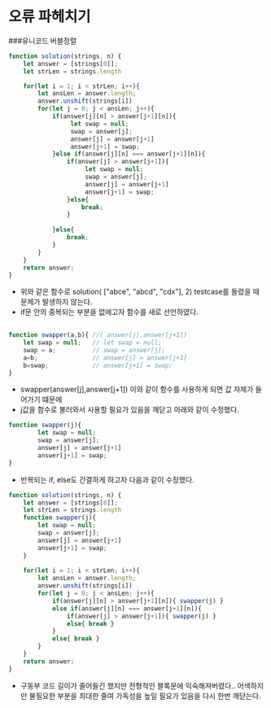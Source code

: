 오류 파헤치기
===

###유니코드 버블정렬

```js
function solution(strings, n) {
    let answer = [strings[0]];
    let strLen = strings.length

    for(let i = 1; i < strLen; i++){
        let ansLen = answer.length;
        answer.unshift(strings[i])
        for(let j = 0; j < ansLen; j++){
            if(answer[j][n] > answer[j+1][n]){
                 let swap = null;
                 swap = answer[j];
                 answer[j] = answer[j+1]
                 answer[j+1] = swap;              
            }else if(answer[j][n] === answer[j+1][n]){
                if(answer[j] > answer[j+1]){
                     let swap = null;
                     swap = answer[j];
                     answer[j] = answer[j+1]
                     answer[j+1] = swap;
                }else{
                    break;
                }
                
            }else{
                break;
            }                
        }    
    }
    return answer;
}
```
* 위와 같은 함수로 solution(	["abce", "abcd", "cdx"], 2) testcase를 돌렸을 때 문제가 발생하지 않는다. 
* if문 안의 중복되는 부분을 없에고자 함수를 새로 선언하였다.


```js
    
function swapper(a,b){ //( answer[j],answer[j+1])
    let swap = null;   // let swap = null;    
    swap = a;          // swap = answer[j];
    a=b;               // answer[j] = answer[j+1]
    b=swap;            // answer[j+1] = swap;
}


```
* swapper(answer[j],answer[j+1]) 이와 같이 함수를 사용하게 되면 값 자체가 들어가기 떄문에
* j값을 함수로 불러와서 사용할 필요가 있음을 깨닫고 아래와 같이 수정했다.

```js
function swapper(j){ 
        let swap = null;   
        swap = answer[j];  
        answer[j] = answer[j+1]
        answer[j+1] = swap;
}
```

* 반복되는 if, else도 간결하게 하고자 다음과 같이 수정했다.

```js
function solution(strings, n) {
    let answer = [strings[0]];
    let strLen = strings.length    
    function swapper(j){ 
        let swap = null;   
        swap = answer[j];  
        answer[j] = answer[j+1]
        answer[j+1] = swap;
    }
    
    for(let i = 1; i < strLen; i++){
        let ansLen = answer.length;
        answer.unshift(strings[i])
        for(let j = 0; j < ansLen; j++){           
            if(answer[j][n] > answer[j+1][n]){ swapper(j) }
            else if(answer[j][n] === answer[j+1][n]){
                if(answer[j] > answer[j+1]){ swapper(j) }
                else{ break }                
            }
            else{ break }                
        }    
    }
    return answer;
}
```

* 구동부 코드 길이가 줄어들긴 했지만 전형적인 블록문에 익숙해져버렸다.. 어색하지만 불필요한 부분을 최대한 줄여 가독성을 높일 필요가 있음을 다시 한번 깨닫는다.
